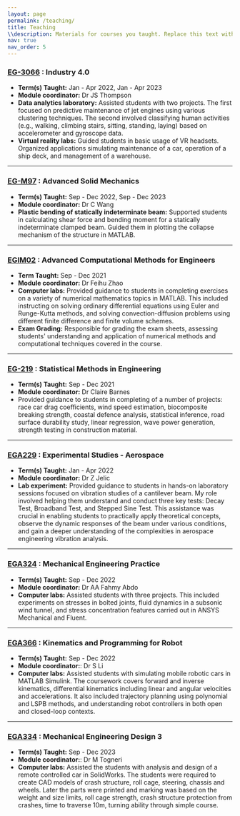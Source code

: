```yaml
---
layout: page
permalink: /teaching/
title: Teaching
\\description: Materials for courses you taught. Replace this text with your description.
nav: true
nav_order: 5
---
```


### [EG-3066](https://intranet.swan.ac.uk/catalogue/default.asp?type=moddetail&dept=any&mod=EG-3066&ayr=22/23&psl=TB2&detailOnly=false) : Industry 4.0
  * **Term(s) Taught:** Jan - Apr 2022, Jan - Apr 2023
  * **Module coordinator:** Dr JS Thompson
  * **Data analytics laboratory:** Assisted students with two projects. The first focused on predictive maintenance of jet engines using various clustering techniques. The second involved classifying human activities (e.g., walking, climbing stairs, sitting, standing, laying) based on accelerometer and gyroscope data.
  * **Virtual reality labs:**  Guided students in basic usage of VR headsets. Organized applications simulating maintenance of a car, operation of a ship deck, and management of a warehouse.
      
---

### [EG-M97](https://intranet.swan.ac.uk/catalogue/default.asp?type=moddetail&dept=any&mod=EG-M97&ayr=22/23&psl=TB1&detailOnly=false) : Advanced Solid Mechanics
  * **Term(s) Taught:** Sep - Dec 2022, Sep - Dec 2023
  * **Module coordinator:** Dr C Wang
  * **Plastic bending of statically indeterminate beam:** Supported students in calculating shear force and bending moment for a statically indeterminate clamped beam. Guided them in plotting the collapse mechanism of the structure in MATLAB.

---

### [EGIM02](https://intranet.swan.ac.uk/catalogue/default.asp?type=moddetail&dept=any&mod=EGIM02&ayr=21%2F22&psl=TB1&detailOnly=false) : Advanced Computational Methods for Engineers
  * **Term Taught:** Sep - Dec 2021
  * **Module coordinator:** Dr Feihu Zhao
  * **Computer labs:** Provided guidance to students in completing exercises on a variety of numerical mathematics topics in MATLAB. This included instructing on solving ordinary differential equations using Euler and Runge-Kutta methods, and solving convection-diffusion problems using different finite difference and finite volume schemes.
  * **Exam Grading:** Responsible for grading the exam sheets, assessing students' understanding and application of numerical methods and computational techniques covered in the course.

---

### [EG-219](https://intranet.swan.ac.uk/catalogue/default.asp?type=moddetail&dept=any&mod=EG-219&ayr=21%2F22&psl=TB1&detailOnly=false) : Statistical Methods in Engineering
  * **Term(s) Taught:** Sep - Dec 2021
  * **Module coordinator:** Dr Claire Barnes
  * Provided guidance to students in completing of a number of projects: race car drag coefficients, wind speed estimation, biocomposite breaking strength, coastal defence analysis, statistical inference, road surface durability study, linear regression, wave power generation, strength testing in construction material.

---

### [EGA229](https://intranet.swan.ac.uk/catalogue/default.asp?type=moddetail&dept=any&mod=EGA229&ayr=22/23&psl=TB1%2B2&detailOnly=false) : Experimental Studies - Aerospace
  * **Term(s) Taught:** Jan - Apr 2022
  * **Module coordinator:** Dr Z Jelic
  * **Lab experiment:** Provided guidance to students in hands-on laboratory sessions focused on vibration studies of a cantilever beam. My role involved helping them understand and conduct three key tests: Decay Test, Broadband Test, and Stepped Sine Test. This assistance was crucial in enabling students to practically apply theoretical concepts, observe the dynamic responses of the beam under various conditions, and gain a deeper understanding of the complexities in aerospace engineering vibration analysis.
---

### [EGA324](https://intranet.swan.ac.uk/catalogue/default.asp?type=moddetail&dept=any&mod=EGA324&ayr=23/24&psl=TB1%2B2&detailOnly=false) : Mechanical Engineering Practice
  * **Term(s) Taught:** Sep - Dec 2022
  * **Module coordinator:** Dr AA Fahmy Abdo
  * **Computer labs:** Assisted students with three projects. This included experiments on stresses in bolted joints, fluid dynamics in a subsonic wind tunnel, and stress concentration features carried out in ANSYS Mechanical and Fluent. 

---

### [EGA366](https://intranet.swan.ac.uk/catalogue/default.asp?type=moddetail&dept=any&mod=EGA366&ayr=24/25&psl=TB1&detailOnly=false) : Kinematics and Programming for Robot
  * **Term(s) Taught:** Sep - Dec 2022
  * **Module coordinator:**: Dr S Li
  * **Computer labs:** Assisted students with simulating mobile robotic cars in MATLAB Simulink. The coursework covers forward and inverse kinematics, differential kinematics including linear and angular velocities and accelerations. It also included trajectory planning using polynomial and LSPB methods, and understanding robot controllers in both open and closed-loop contexts.
---

### [EGA334](https://intranet.swan.ac.uk/catalogue/default.asp?type=moddetail&dept=any&mod=EGA334&ayr=23/24&psl=TB1&detailOnly=false) : Mechanical Engineering Design 3
  * **Term(s) Taught:** Sep - Dec 2023
  * **Module coordinator:**: Dr M Togneri
  * **Computer labs:** Assisted the students with analysis and design of a remote controlled car in SolidWorks. The students were required to create CAD models of crash structure, roll cage, steering, chassis and wheels. Later the parts were printed and marking was based on the weight and size limits, roll cage strength, crash structure protection from crashes, time to traverse 10m, turning ability through simple course.

